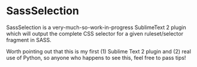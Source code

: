 SassSelection
=============

SassSelection is a very-much-so-work-in-progress SublimeText 2 plugin which will output the complete CSS selector for a given ruleset/selector fragment in SASS.

Worth pointing out that this is my first (1) Sublime Text 2 plugin and (2) real use of Python, so anyone who happens to see this, feel free to pass tips!